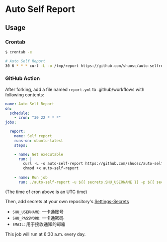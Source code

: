 # Auto Self Report

## Usage

### Crontab
```bash
$ crontab -e

# Auto Self Report
30 6 * * * curl -L -o /tmp/report https://github.com/shuosc/auto-selfreport/releases/latest/download/auto-selfreport_linux_amd64 && chmod +x /tmp/report && /tmp/report -u your-username -p your-password -e your-email
```

### GitHub Action

After forking, add a file named `report.yml` to .github/workflows with following contents:

```yaml
name: Auto Self Report
on: 
  schedule:
    - cron: "30 22 * * *"
jobs:

  report:
    name: Self report
    runs-on: ubuntu-latest
    steps:

    - name: Get executable
      run: |
        curl -L -o auto-self-report https://github.com/shuosc/auto-selfreport/releases/latest/download/auto-selfreport_linux_amd64
        chmod +x auto-self-report
        
    - name: Run job
      run: ./auto-self-report -u ${{ secrets.SHU_USERNAME }} -p ${{ secrets.SHU_PASSWORD }} -e ${{ secrets.EMAIL }}

```

(The time of cron above is an UTC time)

Then, add secrets at your own repository's <a href="../../settings/secrets">Settings-Secrets</a>

- `SHU_USERNAME`: 一卡通账号
- `SHU_PASSWORD`: 一卡通密码
- `EMAIL`: 用于接收通知的邮箱

This job will run at 6:30 a.m. every day.